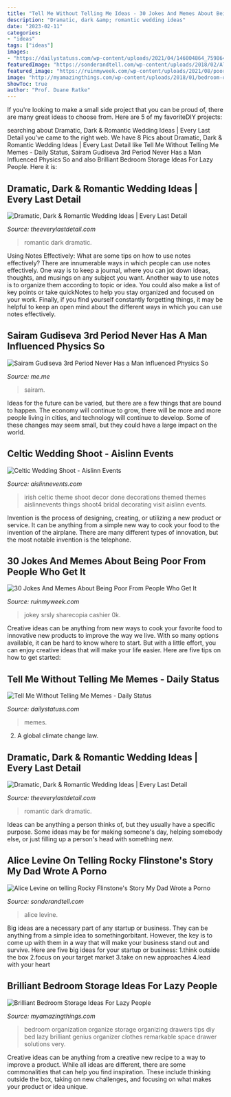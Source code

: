 ```yaml
---
title: "Tell Me Without Telling Me Ideas - 30 Jokes And Memes About Being Poor From People Who Get It"
description: "Dramatic, dark &amp; romantic wedding ideas"
date: "2023-02-11"
categories:
- "ideas"
tags: ["ideas"]
images:
- "https://dailystatuss.com/wp-content/uploads/2021/04/146004864_759864321579545_8678297855859355149_n-768x768.jpg"
featuredImage: "https://sonderandtell.com/wp-content/uploads/2018/02/Alice-Levine-Home-1-768x1152.jpg"
featured_image: "https://ruinmyweek.com/wp-content/uploads/2021/08/poor-jokes2.jpg"
image: "http://myamazingthings.com/wp-content/uploads/2018/01/bedroom-organization-3-.jpg"
ShowToc: true
author: "Prof. Duane Ratke"
---
```



If you're looking to make a small side project that you can be proud of, there are many great ideas to choose from. Here are 5 of my favoriteDIY projects: 

	

		
searching about Dramatic, Dark &amp; Romantic Wedding Ideas | Every Last Detail you've came to the right web. We have 8 Pics about Dramatic, Dark &amp; Romantic Wedding Ideas | Every Last Detail like Tell Me Without Telling Me Memes - Daily Status, Sairam Gudiseva 3rd Period Never Has a Man Influenced Physics So and also Brilliant Bedroom Storage Ideas For Lazy People. Here it is:
		
    
## Dramatic, Dark &amp; Romantic Wedding Ideas | Every Last Detail

<img loading=lazy src="https://s3-us-east-2.amazonaws.com/eldmedia/wp-content/uploads/2014/08/Romantic-Purple-and-Black-Wedding-Ideas_0024.jpg" onerror="this.onerror=null;this.src='https://tse2.mm.bing.net/th?id=OIP.hjA7wlqc6i7L8FNLQ-VRMgHaLH&amp;pid=15.1';" alt="Dramatic, Dark &amp; Romantic Wedding Ideas | Every Last Detail">

_Source: theeverylastdetail.com_

>romantic dark dramatic. 

	

Using Notes Effectively: What are some tips on how to use notes effectively?
There are innumerable ways in which people can use notes effectively. One way is to keep a journal, where you can jot down ideas, thoughts, and musings on any subject you want. Another way to use notes is to organize them according to topic or idea. You could also make a list of key points or take quickNotes to help you stay organized and focused on your work. Finally, if you find yourself constantly forgetting things, it may be helpful to keep an open mind about the different ways in which you can use notes effectively.

    
## Sairam Gudiseva 3rd Period Never Has A Man Influenced Physics So

<img loading=lazy src="https://pics.me.me/thumb_sairam-gudiseva-3rd-period-never-has-a-man-influenced-physics-66506000.png" onerror="this.onerror=null;this.src='https://tse4.mm.bing.net/th?id=OIP.j4vI3ejPzFimsqWnYXFDEAAAAA&amp;pid=15.1';" alt="Sairam Gudiseva 3rd Period Never Has a Man Influenced Physics So">

_Source: me.me_

>sairam. 

	

Ideas for the future can be varied, but there are a few things that are bound to happen. The economy will continue to grow, there will be more and more people living in cities, and technology will continue to develop. Some of these changes may seem small, but they could have a large impact on the world.

    
## Celtic Wedding Shoot - Aislinn Events

<img loading=lazy src="http://aislinnevents.com/wordpress/wp-content/uploads/2011/04/celtic-shoot4.jpg" onerror="this.onerror=null;this.src='https://tse2.mm.bing.net/th?id=OIP.7hL_cn3ICC7RRxav5059VwHaLG&amp;pid=15.1';" alt="Celtic Wedding Shoot - Aislinn Events">

_Source: aislinnevents.com_

>irish celtic theme shoot decor done decorations themed themes aislinnevents things shoot4 bridal decorating visit aislinn events. 

	

Invention is the process of designing, creating, or utilizing a new product or service. It can be anything from a simple new way to cook your food to the invention of the airplane. There are many different types of innovation, but the most notable invention is the telephone.

    
## 30 Jokes And Memes About Being Poor From People Who Get It

<img loading=lazy src="https://ruinmyweek.com/wp-content/uploads/2021/08/poor-jokes2.jpg" onerror="this.onerror=null;this.src='https://tse3.mm.bing.net/th?id=OIP.R3oTKsVYFIazU4-1A9xgtQHaGv&amp;pid=15.1';" alt="30 Jokes And Memes About Being Poor From People Who Get It">

_Source: ruinmyweek.com_

>jokey srsly sharecopia cashier 0k. 

	

Creative ideas can be anything from new ways to cook your favorite food to innovative new products to improve the way we live. With so many options available, it can be hard to know where to start. But with a little effort, you can enjoy creative ideas that will make your life easier. Here are five tips on how to get started: 

    
## Tell Me Without Telling Me Memes - Daily Status

<img loading=lazy src="https://dailystatuss.com/wp-content/uploads/2021/04/146004864_759864321579545_8678297855859355149_n-768x768.jpg" onerror="this.onerror=null;this.src='https://tse1.mm.bing.net/th?id=OIP.73c1565kOY5ZsqLU_5woVQHaHa&amp;pid=15.1';" alt="Tell Me Without Telling Me Memes - Daily Status">

_Source: dailystatuss.com_

>memes. 

	

2. A global climate change law.

    
## Dramatic, Dark &amp; Romantic Wedding Ideas | Every Last Detail

<img loading=lazy src="https://eldmedia.s3.us-east-2.amazonaws.com/wp-content/uploads/2014/08/Romantic-Purple-and-Black-Wedding-Ideas_0005.jpg" onerror="this.onerror=null;this.src='https://tse1.mm.bing.net/th?id=OIP.xv3Z1CPLH6bk7w3caU9CTgHaLH&amp;pid=15.1';" alt="Dramatic, Dark &amp; Romantic Wedding Ideas | Every Last Detail">

_Source: theeverylastdetail.com_

>romantic dark dramatic. 

	

Ideas can be anything a person thinks of, but they usually have a specific purpose. Some ideas may be for making someone's day, helping somebody else, or just filling up a person's head with something new.

    
## Alice Levine On Telling Rocky Flinstone&#039;s Story My Dad Wrote A Porno

<img loading=lazy src="https://sonderandtell.com/wp-content/uploads/2018/02/Alice-Levine-Home-1-768x1152.jpg" onerror="this.onerror=null;this.src='https://tse1.mm.bing.net/th?id=OIP.20FG0-kmFzcxRmjDUdagCAHaLH&amp;pid=15.1';" alt="Alice Levine on telling Rocky Flinstone&#039;s Story My Dad Wrote a Porno">

_Source: sonderandtell.com_

>alice levine. 

	

Big ideas are a necessary part of any startup or business. They can be anything from a simple idea to somethingorbitant. However, the key is to come up with them in a way that will make your business stand out and survive. Here are five big ideas for your startup or business: 1.think outside the box 2.focus on your target market 3.take on new approaches 4.lead with your heart 
    
## Brilliant Bedroom Storage Ideas For Lazy People

<img loading=lazy src="http://myamazingthings.com/wp-content/uploads/2018/01/bedroom-organization-3-.jpg" onerror="this.onerror=null;this.src='https://tse4.mm.bing.net/th?id=OIP.3zPfS_SLmiTmiS452XdsTQHaLH&amp;pid=15.1';" alt="Brilliant Bedroom Storage Ideas For Lazy People">

_Source: myamazingthings.com_

>bedroom organization organize storage organizing drawers tips diy bed lazy brilliant genius organizer clothes remarkable space drawer solutions very. 

	

Creative ideas can be anything from a creative new recipe to a way to improve a product. While all ideas are different, there are some commonalities that can help you find inspiration. These include thinking outside the box, taking on new challenges, and focusing on what makes your product or idea unique.

